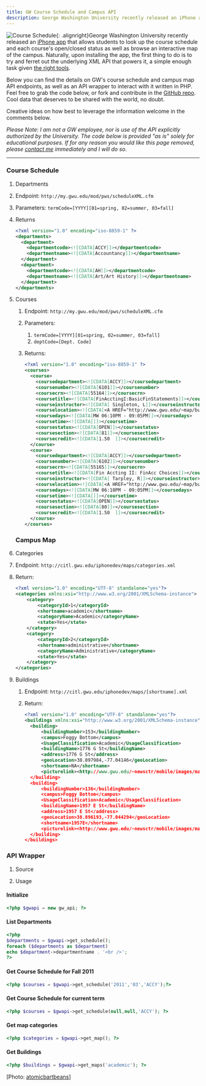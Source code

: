 ```yaml
---
title: GW Course Schedule and Campus API
description: George Washington University recently released an iPhone app that allows students to look up the course schedule and each course's open/closed status as well as browse an interactive map of the campus. Below you can find the details on GW's course schedule and campus map API endpoints, as well as an API wrapper to interact with it written in PHP.
---
```


![Course Schedule](https://ben.balter.com/wp-content/uploads/2011/01/1430289931_beb7ff6428_b-300x225.jpg "Course Schedule"){: .alignright}George Washington University recently released an [iPhone app](https://gwtoday.gwu.edu/app-gw) that allows students to look up the course schedule and each course's open/closed status as well as browse an interactive map of the campus. Naturally, upon installing the app, the first thing to do is to try and ferret out the underlying XML API that powers it, a simple enough task given [the right tools](http://blog.jerodsanto.net/2009/06/sniff-your-iphones-network-traffic/).

Below you can find the details on GW's course schedule and campus map API endpoints, as well as an API wrapper to interact with it written in PHP. Feel free to grab the code below, or fork and contribute in the [GitHub repo](https://github.com/benbalter/GW-API). Cool data that deserves to be shared with the world, no doubt.

Creative ideas on how best to leverage the information welcome in the comments below.

*Please Note: I am not a GW employee, nor is use of the API explicitly authorized by the University. The code below is provided "as is" solely for educational purposes. If for any reason you would like this page removed, please [contact me](https://ben.balter.com/contact/) immediately and I will do so.*

---

### Course Schedule

1. Departments

2. Endpoint: `http://my.gwu.edu/mod/pws/scheduleXML.cfm`

3. Parameters: `termCode=[YYYY][01=spring, 02=summer, 03=fall]`

4. Returns

   ```xml
   <?xml version="1.0" encoding="iso-8859-1" ?>
   <departments>
     <department>
       <departmentcode><![CDATA[ACCY]]></departmentcode>
       <departmentname><![CDATA[Accountancy]]></departmentname>
     </department>
     <department>
       <departmentcode><![CDATA[AH]]></departmentcode>
       <departmentname><![CDATA[Art/Art History]]></departmentname>
     </department>
   </departments>
   ```

5. Courses

   1. Endpoint: `http://my.gwu.edu/mod/pws/scheduleXML.cfm`

   2. Parameters:

      1. `termCode=[YYYY][01=spring, 02=summer, 03=fall]`
      2. `deptCode=[Dept. Code]`

   3. Returns:

      ```xml
      <?xml version="1.0" encoding="iso-8859-1" ?>
      <courses>
        <course>
          <coursedepartment><![CDATA[ACCY]]></coursedepartment>
          <coursenumber><![CDATA[6101]]></coursenumber>
          <coursecrn><![CDATA[55164]]></coursecrn>
          <coursetitle><![CDATA[FinAcctingI:BasicFinStatements]]></coursetitle>
          <courseinstructor><![CDATA[ Singleton, L]]></courseinstructor>
          <courselocation><![CDATA[<A HREF="http://www.gwu.edu/~map/building.cfm?BLDG=DUQUES" target="_blank" >DUQUES</a> 258]]></courselocation>
          <coursedays><![CDATA[MW 06:10PM - 09:05PM]]></coursedays>
          <coursetime><![CDATA[]]></coursetime>
          <coursestatus><![CDATA[OPEN]]></coursestatus>
          <coursesection><![CDATA[81]]></coursesection>
          <coursecredit><![CDATA[1.50  ]]></coursecredit>
        </course>
        <course>
          <coursedepartment><![CDATA[ACCY]]></coursedepartment>
          <coursenumber><![CDATA[6102]]></coursenumber>
          <coursecrn><![CDATA[55165]]></coursecrn>
          <coursetitle><![CDATA[Fin Accting II: FinAcc Choices]]></coursetitle>
          <courseinstructor><![CDATA[ Tarpley, R]]></courseinstructor>
          <courselocation><![CDATA[<A HREF="http://www.gwu.edu/~map/building.cfm?BLDG=DUQUES" target="_blank" >DUQUES</a> 258]]></courselocation>
          <coursedays><![CDATA[MW 06:10PM - 09:05PM]]></coursedays>
          <coursetime><![CDATA[]]></coursetime>
          <coursestatus><![CDATA[OPEN]]></coursestatus>
          <coursesection><![CDATA[80]]></coursesection>
          <coursecredit><![CDATA[1.50  ]]></coursecredit>
        </course>
      </courses>
      ```

   ### Campus Map

6. Categories

7. Endpoint: `http://citl.gwu.edu/iphonedev/maps/categories.xml`

8. Return:

   ```xml
   <?xml version="1.0" encoding="UTF-8" standalone="yes"?>
   <categories xmlns:xsi="http://www.w3.org/2001/XMLSchema-instance">
       <category>
           <categoryId>1</categoryId>
           <shortname>academic</shortname>
           <categoryName>Academic</categoryName>
           <state>Yes</state>
       </category>
       <category>
           <categoryId>2</categoryId>
           <shortname>administrative</shortname>
           <categoryName>Administrative</categoryName>
           <state>Yes</state>
       </category>
   </categories>
   ```

9. Buildings

   1. Endpoint: `http://citl.gwu.edu/iphonedev/maps/[shortname].xml`
   2. Return:

      ```xml
      <?xml version="1.0" encoding="UTF-8" standalone="yes"?>
      <buildings xmlns:xsi="http://www.w3.org/2001/XMLSchema-instance">
        <building>
            <buildingNumber>153</buildingNumber>
            <campus>Foggy Bottom</campus>
            <UsageClassification>Academic</UsageClassification>
            <buildingName>1776 G St</buildingName>
            <address>1776 G St</address>
            <geoLocation>38.897984,-77.04146</geoLocation>
            <shortname>NA</shortname>
            <picturelink><http://www.gwu.edu/~newsctr/mobile/images/maps/1776-G-ST_UP_WLA_2010-6618.jpg></picturelink>
        </building>
        <building>
            <buildingNumber>136</buildingNumber>
            <campus>Foggy Bottom</campus>
            <UsageClassification>Academic</UsageClassification>
            <buildingName>1957 E St</buildingName>
            <address>1957 E St</address>
            <geoLocation>38.896193,-77.044294</geoLocation>
            <shortname>1957E</shortname>
            <picturelink><http://www.gwu.edu/~newsctr/mobile/images/maps/Elliot_School_UP_WLA_2010-3102.jpg></picturelink>
        </building>
      </buildings>
      ```

### API Wrapper

1. Source

<script src="http://gist-it.appspot.com/github/benbalter/GW-API/raw/master/gw-api.php">     </script>

2. Usage

#### Initialize

```php
<?php $gwapi = new gw_api; ?>
```

#### List Departments

```php
<?php
$departments = $gwapi->get_schedule();
foreach ($departments as $department)
echo $department->departmentname . '<br />';
?>
```

#### Get Course Schedule for Fall 2011

```php
<?php $courses = $gwapi->get_schedule('2011','03','ACCY');?>
```

#### Get Course Schedule for current term

```php
<?php $courses = $gwapi->get_schedule(null,null,'ACCY'); ?>
```

#### Get map categories

```php
<?php $categories = $gwapi->get_map(); ?>
```

#### Get Buildings

```php
<?php $buildings = $gwapi->get_maps('academic'); ?>
```

\[Photo: [atomicbartbeans](http://www.flickr.com/photos/atomicbartbeans/1430289931/)]
